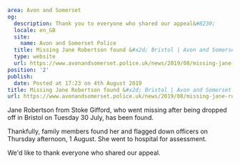 ```yaml
area: Avon and Somerset
og:
  description: Thank you to everyone who shared our appeal&#8230;
  locale: en_GB
  site:
    name: Avon and Somerset Police
  title: Missing Jane Robertson found &#x2d; Bristol | Avon and Somerset Police
  type: website
  url: https://www.avonandsomerset.police.uk/news/2019/08/missing-jane-robertson-found-bristol/
position: '2'
publish:
  date: Posted at 17:23 on 4th August 2019
title: Missing Jane Robertson found &#x2d; Bristol | Avon and Somerset Police
url: https://www.avonandsomerset.police.uk/news/2019/08/missing-jane-robertson-found-bristol/
```

Jane Robertson from Stoke Gifford, who went missing after being dropped off in Bristol on Tuesday 30 July, has been found.

Thankfully, family members found her and flagged down officers on Thursday afternoon, 1 August. She went to hospital for assessment.

We'd like to thank everyone who shared our appeal.
